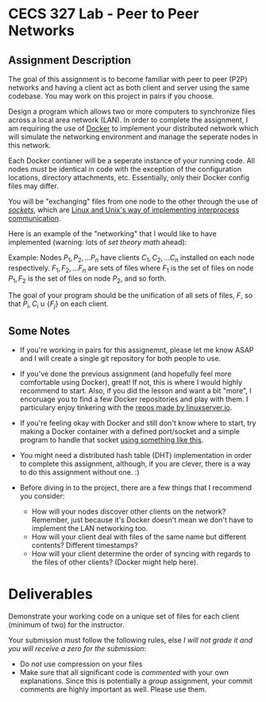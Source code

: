 # CECS 327 Lab - Peer to Peer Networks

## Assignment Description
The goal of this assignment is to become familiar with peer to peer (P2P) networks and having a client act as both client and server using the same codebase. You may work on this project in pairs if you choose.

Design a program which allows two or more computers to synchronize files across a local area network (LAN). In order to complete the assignment, I am requiring the use of [Docker](https://www.docker.com) to implement your distributed network which will simulate the networking environment and manage the seperate nodes in this network.

Each Docker contianer will be a seperate instance of your running code. All nodes *must* be identical in code with the exception of the configuration locations, directory attachments, etc. Essentially, only their Docker config files may differ.

You will be "exchanging" files from one node to the other through the use of *[sockets](https://linux.die.net/man/7/socket)*, which are [Linux and Unix's way of implementing interprocess communication](https://www.linuxhowtos.org/C_C++/socket.htm).

Here is an example of the "networking" that I would like to have implemented (warning: lots of *set theory math* ahead):

Example: Nodes $P_{1},P_{2},\ldots P_{n}$ have clients $C_{1},C_{2},\ldots C_{n}$ installed on each node respectively. $F_{1},F_{2},\ldots F_{n}$ are sets of files where $F_{1}$ is the set of files on node $P_{1}, F_{2}$ is the set of files on node $P_{2}$, and so forth.

The goal of your program should be the unification of all sets of files, $F$, so that $P_{i},C_{i}\cup \{ F_{j}\}$ on each client.

## Some Notes
* If you're working in pairs for this assignemnt, please let me know ASAP and I will create a single git repository for both people to use.
* If you've done the previous assignment (and hopefully feel more comfortable using Docker), great! If not, this is where I would highly recommend to start. Also, if you did the lesson and want a bit "more", I encoruage you to find a few Docker repositories and play with them. I particulary enjoy tinkering with the [repos made by linuxserver.io](https://www.linuxserver.io).
* If you're feeling okay with Docker and still don't know where to start, try making a Docker container with a defined port/socket and a simple program to handle that socket [using something like this](https://realpython.com/python-sockets).
* You might need a distributed hash table (DHT) 
implementation in order to complete this assignment, although, if you are clever, there is a way to do this assignment without one. :)

* Before diving in to the project, there are a few things that I recommend you consider:
  * How will your nodes discover other clients on the network? Remember, just because it's Docker doesn't mean we don't have to implement the LAN networking too.
  * How will your client deal with files of the same name but different contents? Different timestamps?
  * How will your client determine the order of syncing with regards to the files of other clients? (Docker might help here).

# Deliverables
Demonstrate your working code on a unique set of files for each client (minimum of two) for the instructor.

Your submission must follow the following rules, else *I will not grade it and you will receive a zero for the submission*:

* Do *not* use compression on your files
* Make sure that all significant code is *commented* with your own explanations. Since this is potentially a *group* assignment, your commit comments are highly important as well. Please use them.
